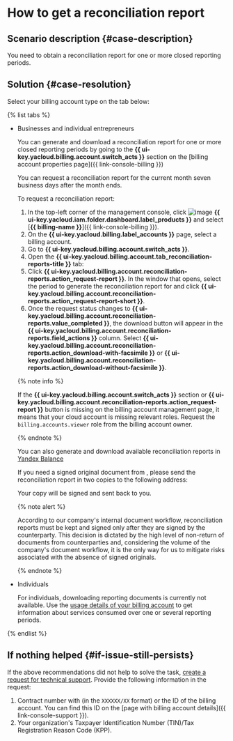 # How to get a reconciliation report



## Scenario description {#case-description}

You need to obtain a reconciliation report for one or more closed reporting periods.

## Solution {#case-resolution}

Select your billing account type on the tab below:

{% list tabs %}

- Businesses and individual entrepreneurs

   You can generate and download a reconciliation report for one or more closed reporting periods by going to the **{{ ui-key.yacloud.billing.account.switch_acts }}** section on the [billing account properties page]({{ link-console-billing }})

   You can request a reconciliation report for the current month seven business days after the month ends.

   To request a reconciliation report:
   1. In the top-left corner of the management console, click ![image](../../../_assets/main-menu.svg) **{{ ui-key.yacloud.iam.folder.dashboard.label_products }}** and select [**{{ billing-name }}**]({{ link-console-billing }}).
   2. On the **{{ ui-key.yacloud.billing.label_accounts }}** page, select a billing account.
   3. Go to **{{ ui-key.yacloud.billing.account.switch_acts }}**.
   4. Open the **{{ ui-key.yacloud.billing.account.tab_reconciliation-reports-title }}** tab:
   5. Click **{{ ui-key.yacloud.billing.account.reconciliation-reports.action_request-report }}**. In the window that opens, select the period to generate the reconciliation report for and click **{{ ui-key.yacloud.billing.account.reconciliation-reports.action_request-report-short }}**.
   6. Once the request status changes to **{{ ui-key.yacloud.billing.account.reconciliation-reports.value_completed }}**, the download button will appear in the **{{ ui-key.yacloud.billing.account.reconciliation-reports.field_actions }}** column. Select **{{ ui-key.yacloud.billing.account.reconciliation-reports.action_download-with-facsimile }}** or **{{ ui-key.yacloud.billing.account.reconciliation-reports.action_download-without-facsimile }}**.

   {% note info %}

   If the **{{ ui-key.yacloud.billing.account.switch_acts }}** section or **{{ ui-key.yacloud.billing.account.reconciliation-reports.action_request-report }}** button is missing on the billing account management page, it means that your cloud account is missing relevant roles.
   Request the `billing.accounts.viewer` role from the billing account owner.

   {% endnote %}

   You can also generate and download available reconciliation reports in [Yandex Balance](https://balance.yandex.ru/reconciliations.xml)

   If you need a signed original document from , please send the reconciliation report in two copies to the following address:





   Your copy will be signed and sent back to you.

   {% note alert %}

   According to our company's internal document workflow, reconciliation reports must be kept and signed only after they are signed by the counterparty. This decision is dictated by the high level of non-return of documents from counterparties and, considering the volume of the company's document workflow, it is the only way for us to mitigate risks associated with the absence of signed originals.

   {% endnote %}

- Individuals

   For individuals, downloading reporting documents is currently not available.
   Use the [usage details of your billing account](../../../billing/operations/check-charges.md) to get information about services consumed over one or several reporting periods.

{% endlist %}

## If nothing helped {#if-issue-still-persists}

If the above recommendations did not help to solve the task, [create a request for technical support](https://console.cloud.yandex.ru/support?section=contact).
Provide the following information in the request:

1. Contract number with  (in the `XXXXXX/XX` format) or the ID of the billing account. You can find this ID on the [page with billing account details]({{ link-console-support }}).
2. Your organization's Taxpayer Identification Number (TIN)/Tax Registration Reason Code (KPP).
